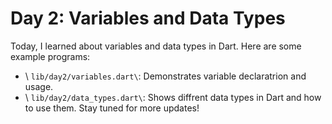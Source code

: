# Day 2: Variables and Data Types 
Today, I learned about variables and data types in Dart. Here are some example programs:

- \ `lib/day2/variables.dart\`: Demonstrates variable declaratrion and usage.  
- \ `lib/day2/data_types.dart\`: Shows diffrent data types in Dart and how to use them.
Stay tuned for more updates!